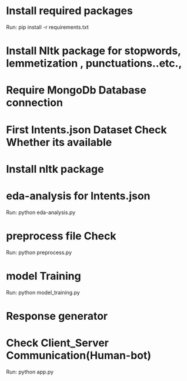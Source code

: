 # Install required packages
Run: pip install -r requirements.txt
# Install Nltk package for stopwords, lemmetization , punctuations..etc.,
# Require MongoDb Database connection
# First Intents.json Dataset Check Whether its available
# Install nltk package
# eda-analysis for Intents.json
Run: python eda-analysis.py
# preprocess file Check
Run: python preprocess.py
# model Training 
Run: python model_training.py
# Response generator

# Check Client_Server Communication(Human-bot)
Run: python app.py

